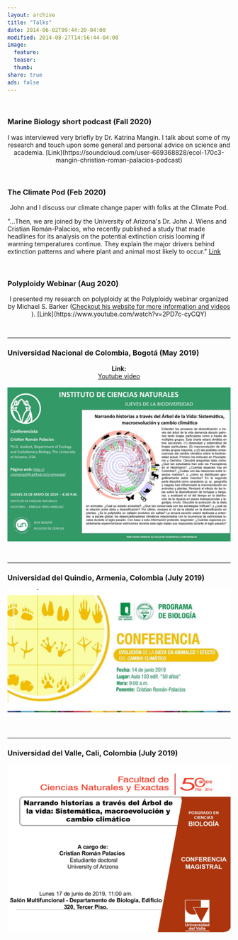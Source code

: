 ```yaml
---
layout: archive
title: "Talks"
date: 2014-06-02T09:44:20-04:00
modified: 2014-08-27T14:56:44-04:00
image:
  feature:
  teaser:
  thumb:
share: true
ads: false
---
```



&nbsp;
&nbsp;
&nbsp;
&nbsp;

### Marine Biology short podcast (Fall 2020)

<p align="center">
I was interviewed very briefly by Dr. Katrina Mangin. I talk about some of my research and touch upon some general and personal advice on science and academia. [Link](https://soundcloud.com/user-669368828/ecol-170c3-mangin-christian-roman-palacios-podcast)

</p>
&nbsp;
&nbsp;
&nbsp;
&nbsp;

### The Climate Pod (Feb 2020)
<p align="center">
John and I discuss our climate change paper with folks at the Climate Pod.

"...Then, we are joined by the University of Arizona's Dr. John J. Wiens and Cristian Román-Palacios, who recently published a study that made headlines for its analysis on the  potential extinction crisis looming if warming temperatures continue. They explain the major drivers behind extinction patterns and where plant and animal most likely to occur." [Link](https://theclimatepod.libsyn.com/new-record-temperatures-and-the-looming-extinction-crisis-w-washington-posts-matthew-cappucci-and-university-of-arizonas-dr-john-j-wiens-and-cristian-romn-palacios)

</p>

&nbsp;
&nbsp;
&nbsp;
&nbsp;

### Polyploidy Webinar (Aug 2020)

<p align="center">
I presented my research on polyploidy at the Polyploidy webinar organized by Michael S. Barker (<a href="https://www.barkerlab.net/">Checkout his website for more information and videos</a>
). [Link](https://www.youtube.com/watch?v=2PD7c-cyCQY)
  
</p>

&nbsp;
&nbsp;
&nbsp;
&nbsp;

______

### Universidad Nacional de Colombia, Bogotá (May 2019)

<p align="center">
  <b>Link:</b><br>
  <a href="https://www.youtube.com/watch?v=lwHcw65gxI0">Youtube video</a>
  <br><br>
  <img src="ICN_Talk_2019.jpg">
</p>
&nbsp;
&nbsp;
&nbsp;
&nbsp;

______

### Universidad del Quindio, Armenia, Colombia (July 2019)

<p align="center">

  <img src="UQ_Talk_2019.JPG">
</p>
&nbsp;
&nbsp;
&nbsp;
&nbsp;

______

### Universidad del Valle, Cali, Colombia (July 2019)

<p align="center">

  <img src="UV_Talk_2019.jpg">
</p>
